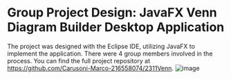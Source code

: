 # Group Project Design: JavaFX Venn Diagram Builder Desktop Application
The project was designed with the Eclipse IDE, utilizing JavaFX to implement the application.
There were 4 group members involved in the process.
You can find the full project repository at https://github.com/Carusoni-Marco-216558074/2311Venn.
![image](https://user-images.githubusercontent.com/46382058/212182918-d50eb523-8d11-4fbe-ac56-767e293c0485.png)
